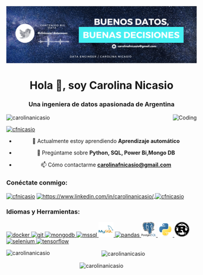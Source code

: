 <div id="header" align = "center">
<img src= "https://github.com/CarolinaNicasio/carolinanicasio/blob/main/portadagit.gif" widht ="800"/>
<h1 align="center">Hola 👋, soy Carolina Nicasio</h1>
<h3 align="center">Una ingeniera de datos apasionada de Argentina</h3>
<img align="right" alt= "Coding" widht"300" src= "https://github.com/CarolinaNicasio/carolinanicasio/blob/main/5ARz.gif">

<p align="left"> <img src= "https://komarev.com/ghpvc/?username=carolinanicasio&label=Profile%20views&color=0e75b6&style=flat" alt="carolinanicasio" /> </p>

<p align="left"> <a href="https: //twitter.com/cfnicasio" target="blank"><img src="https://img.shields.io/twitter/follow/cfnicasio?logo=twitter&style=for-the-badge" alt="cfnicasio" /></a> </p>

- 🌱 Actualmente estoy aprendiendo **Aprendizaje automático**

- 💬 Pregúntame sobre **Python, SQL, Power Bi,Mongo DB**

- 📫 Cómo contactarme **carolinafnicasio@gmail.com**

<h3 align="left">Conéctate conmigo:</h3>
<p align="left">
<a href="https://twitter.com/cfnicasio" target="blank"><img align="center" src="https://raw.githubusercontent.com/rahuldkjain/github-profile-readme-generator /master/src/images/icons/Social/twitter.svg" alt="cfnicasio" height="30" width="40" /></a>
<a href="https://linkedin.com/in /https://www.linkedin.com/in/carolinanicasio/" target="blank"><img align="center" src="https://raw.githubusercontent.com/rahuldkjain/github-profile-readme- generador/maestro/src/images/icons/Social/linked-in-alt.svg" alt="https://www.linkedin.com/in/carolinanicasio/" height="30" width="40" /> </a>
<a href="https://instagram.com/cfnicasio" target="blank"><img align="center" src="https://raw.githubusercontent.com/rahuldkjain/github-profile-readme-generator /master/src/images/icons/Social/instagram.svg" alt="cfnicasio" height="30" width="40" /></a> </p>
<h3 align="left">Idiomas y Herramientas:</h3>
<p align="left"> <a href="https://www.docker.com/" target="_blank" rel="noreferrer"> <img src="https://raw.githubusercontent.com/ devicons/devicon/master/icons/docker/docker-original-wordmark.svg" alt="docker" width="40" height="40"/> </a> <a href="https://git- scm.com/" target="_blank" rel="noreferrer"> <img src="https://www.vectorlogo.zone/logos/git-scm/git-scm-icon.svg" alt="git" width="40" height="40"/> </a> <a href="https://www.mongodb.com/" target="_blank" rel="noreferrer"> <img src="https: //raw.githubusercontent.com/devicons/devicon/master/icons/mongodb/mongodb-original-wordmark.svg" alt="mongodb" width="40" height="40"/> </a> <a href="https:// www.microsoft.com/en-us/sql-server" target="_blank" rel="noreferrer"> <img src="https://www.svgrepo.com/show/303229/microsoft-sql-server- logo.svg" alt="mssql" width="40" height="40"/> </a> <a href="https://www.mysql.com/" target="_blank" rel="noreferrer "> <img src="https://raw.githubusercontent.com/devicons/devicon/master/icons/mysql/mysql-original-wordmark.svg" alt="mysql" width="40" height="40" /> </a><a href="https://pandas.pydata.org/" target="_blank" rel="noreferrer"> <img src="https://raw.githubusercontent.com/devicons/devicon/2ae2a900d2f041da66e950e4d48052658d850630/icons/ pandas/pandas-original.svg" alt="pandas" width="40" height="40"/> </a> <a href="https://www.postgresql.org" target="_blank" rel ="noreferrer"> <img src="https://raw.githubusercontent.com/devicons/devicon/master/icons/postgresql/postgresql-original-wordmark.svg" alt="postgresql" width="40" height= "40"/> </a> <a href="https://www.python.org" target="_blank" rel="noreferrer"><img src="https://raw.githubusercontent.com/devicons/devicon/master/icons/python/python-original.svg" alt="python" width="40" height="40"/> </ a> <a href="https://www.rust-lang.org" target="_blank" rel="noreferrer"> <img src="https://raw.githubusercontent.com/devicons/devicon/master /icons/rust/rust-plain.svg" alt="rust" width="40" height="40"/> </a> <a href="https://www.selenium.dev" target=" _blank" rel="noreferrer"> <img src="https://raw.githubusercontent.com/detain/svg-logos/780f25886640cef088af994181646db2f6b1a3f8/svg/selenium-logo.svg" alt="selenium" width="40" height="40"/> </a> <a href="https://www.tensorflow.org" target="_blank" rel="noreferrer"> <img src="https://www. vectorlogo.zone/logos/tensorflow/tensorflow-icon.svg" alt="tensorflow" width="40" height="40"/> </a> </p>

<p><img align="left" src="https://github-readme-stats.vercel.app/api/top-langs?username=carolinanicasio&show_icons=true&locale=en&layout=compact" alt="carolinanicasio" /> </p>

<p> <img align="center" src="https://github-readme-stats.vercel.app/api?username=carolinanicasio&show_icons=true&locale=en" alt="carolinanicasio" /> </p>

<p><img align="center" src="https://github-readme-streak-stats.herokuapp.com/?user=carolinanicasio&" alt="carolinanicasio" /></p>

